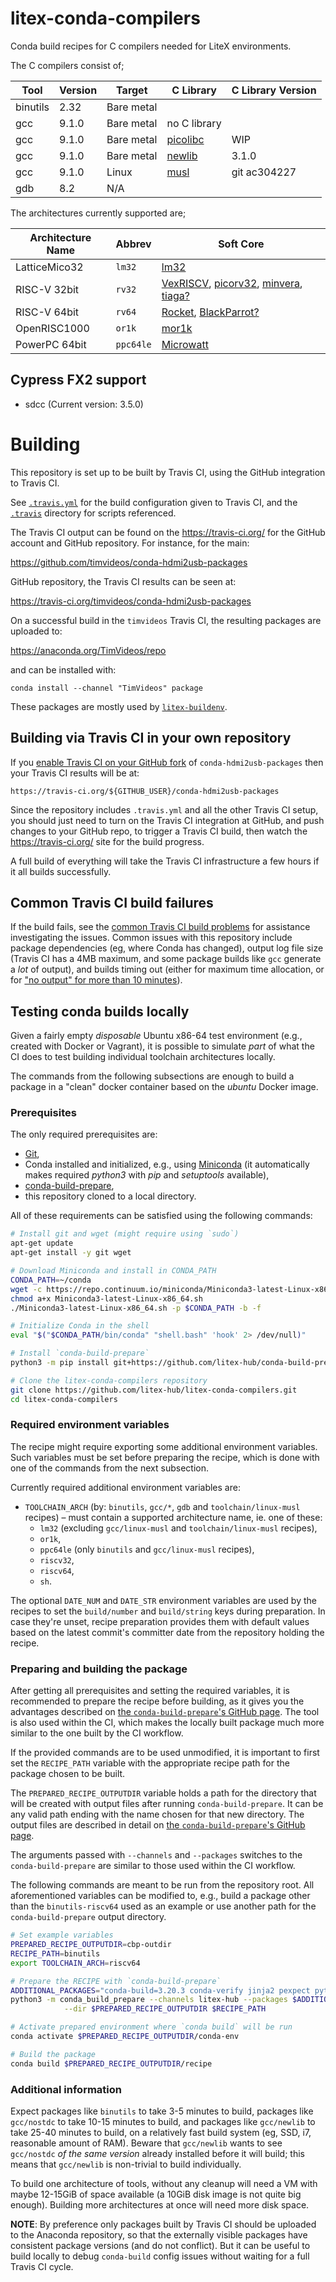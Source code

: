# litex-conda-compilers

Conda build recipes for C compilers needed for LiteX environments.

The C compilers consist of;

| Tool     | Version | Target     | C Library                                            | C Library Version  |
| -------- | ------- | ---------- | ---------------------------------------------------- | ------------------ |
| binutils | 2.32    | Bare metal |                                                      |                    |
| gcc      | 9.1.0   | Bare metal | no C library                                         |                    |
| gcc      | 9.1.0   | Bare metal | [picolibc](https://github.com/keith-packard/picolibc)| WIP                |
| gcc      | 9.1.0   | Bare metal | [newlib](https://sourceware.org/newlib/)             | 3.1.0              |
| gcc      | 9.1.0   | Linux      | [musl](https://musl-libc.org)                        | git ac304227       |
| gdb      | 8.2     | N/A        |                                                      |                    |

The architectures currently supported are;

| Architecture Name | Abbrev    | Soft Core |
| ----------------- | --------- | --------- |
| LatticeMico32     | `lm32`    | [lm32]() |
| RISC-V 32bit      | `rv32`    | [VexRISCV](), [picorv32](), [minvera](), [tiaga?]() |
| RISC-V 64bit      | `rv64`    | [Rocket](), [BlackParrot?]() |
| OpenRISC1000      | `or1k`    | [mor1k]() |
| PowerPC 64bit     | `ppc64le` | [Microwatt]() |

## Cypress FX2 support

 * sdcc (Current version: 3.5.0)

# Building

This repository is set up to be built by Travis CI, using the GitHub
integration to Travis CI.

See [`.travis.yml`](.travis.yml) for the build configuration given to
Travis CI, and the [`.travis`](.travis) directory for scripts referenced.

The Travis CI output can be found on the https://travis-ci.org/ for the
GitHub account and GitHub repository.  For instance, for the main:

https://github.com/timvideos/conda-hdmi2usb-packages

GitHub repository, the Travis CI results can be seen at:

https://travis-ci.org/timvideos/conda-hdmi2usb-packages

On a successful build in the `timvideos` Travis CI, the resulting packages
are uploaded to:

https://anaconda.org/TimVideos/repo

and can be installed with:

```
conda install --channel "TimVideos" package
```

These packages are mostly used by
[`litex-buildenv`](https://github.com/timvideos/litex-buildenv).

## Building via Travis CI in your own repository

If you [enable Travis CI on your GitHub
fork](https://travis-ci.com/getting_started) of `conda-hdmi2usb-packages`
then your Travis CI results will be at:

```
https://travis-ci.org/${GITHUB_USER}/conda-hdmi2usb-packages
```

Since the repository includes `.travis.yml` and all the other Travis CI
setup, you should just need to turn on the Travis CI integration at GitHub,
and push changes to your GitHub repo, to trigger a Travis CI build, then
watch the https://travis-ci.org/ site for the build progress.

A full build of everything will take the Travis CI infrastructure a few
hours if it all builds successfully.

## Common Travis CI build failures

If the build fails, see the [common Travis CI build
problems](https://docs.travis-ci.com/user/common-build-problems/)
for assistance investigating the issues.  Common issues with this
repository include package dependencies (eg, where Conda has changed),
output log file size (Travis CI has a 4MB maximum, and some package
builds like `gcc` generate a *lot* of output), and builds timing out
(either for maximum time allocation, or for ["no output" for more than
10 minutes](https://docs.travis-ci.com/user/common-build-problems/#build-times-out-because-no-output-was-received)).

## Testing conda builds locally

Given a fairly empty *disposable* Ubuntu x86-64 test environment (e.g.,
created with Docker or Vagrant), it is possible to simulate *part* of
what the CI does to test building individual toolchain architectures
locally.

The commands from the following subsections are enough to build a package
in a "clean" docker container based on the *ubuntu* Docker image.

### Prerequisites

The only required prerequisites are:
* [Git](https://git-scm.com/),
* Conda installed and initialized, e.g., using
[Miniconda](https://docs.conda.io/en/latest/miniconda.html)
(it automatically makes required *python3* with *pip* and *setuptools*
available),
* [conda-build-prepare](https://github.com/litex-hub/conda-build-prepare),
* this repository cloned to a local directory.

All of these requirements can be satisfied using the following commands:

```bash
# Install git and wget (might require using `sudo`)
apt-get update
apt-get install -y git wget

# Download Miniconda and install in CONDA_PATH
CONDA_PATH=~/conda
wget -c https://repo.continuum.io/miniconda/Miniconda3-latest-Linux-x86_64.sh
chmod a+x Miniconda3-latest-Linux-x86_64.sh
./Miniconda3-latest-Linux-x86_64.sh -p $CONDA_PATH -b -f

# Initialize Conda in the shell
eval "$("$CONDA_PATH/bin/conda" "shell.bash" 'hook' 2> /dev/null)"

# Install `conda-build-prepare`
python3 -m pip install git+https://github.com/litex-hub/conda-build-prepare@v0.1#egg=conda-build-prepare

# Clone the litex-conda-compilers repository
git clone https://github.com/litex-hub/litex-conda-compilers.git
cd litex-conda-compilers
```

### Required environment variables

The recipe might require exporting some additional environment variables.
Such variables must be set before preparing the recipe, which is done
with one of the commands from the next subsection.

Currently required additional environment variables are:
* `TOOLCHAIN_ARCH` (by: `binutils`, `gcc/*`, `gdb` and `toolchain/linux-musl`
recipes) – must contain a supported architecture name, ie. one of these:
  * `lm32` (excluding `gcc/linux-musl` and `toolchain/linux-musl` recipes),
  * `or1k`,
  * `ppc64le` (only `binutils` and `gcc/linux-musl` recipes),
  * `riscv32`,
  * `riscv64`,
  * `sh`.

The optional `DATE_NUM` and `DATE_STR` environment variables are used by the
recipes to set the `build/number` and `build/string` keys during preparation.
In case they're unset, recipe preparation provides them with default values
based on the latest commit's committer date from the repository holding the
recipe.

### Preparing and building the package

After getting all prerequisites and setting the required variables, it
is recommended to prepare the recipe before building, as it gives you
the advantages described on [the `conda-build-prepare`'s
GitHub page](https://github.com/litex-hub/conda-build-prepare).
The tool is also used within the CI, which makes the locally built
package much more similar to the one built by the CI workflow.

If the provided commands are to be used unmodified, it is important to first
set the `RECIPE_PATH` variable with the appropriate recipe path for the
package chosen to be built.

The `PREPARED_RECIPE_OUTPUTDIR` variable holds a path for the directory that will
be created with output files after running `conda-build-prepare`.
It can be any valid path ending with the name chosen for that new directory.
The output files are described in detail on [the `conda-build-prepare`'s
GitHub page](https://github.com/litex-hub/conda-build-prepare).

The arguments passed with `--channels` and `--packages` switches to the
`conda-build-prepare` are similar to those used within the CI workflow.

The following commands are meant to be run from the repository root.
All aforementioned variables can be modified to, e.g., build a package other
than the `binutils-riscv64` used as an example or use another path for the
`conda-build-prepare` output directory.

```bash
# Set example variables
PREPARED_RECIPE_OUTPUTDIR=cbp-outdir
RECIPE_PATH=binutils
export TOOLCHAIN_ARCH=riscv64

# Prepare the RECIPE with `conda-build-prepare`
ADDITIONAL_PACKAGES="conda-build=3.20.3 conda-verify jinja2 pexpect python=3.7"
python3 -m conda_build_prepare --channels litex-hub --packages $ADDITIONAL_PACKAGES \
            --dir $PREPARED_RECIPE_OUTPUTDIR $RECIPE_PATH

# Activate prepared environment where `conda build` will be run
conda activate $PREPARED_RECIPE_OUTPUTDIR/conda-env

# Build the package
conda build $PREPARED_RECIPE_OUTPUTDIR/recipe
```

### Additional information

Expect packages like `binutils` to take 3-5 minutes to build, packages
like `gcc/nostdc` to take 10-15 minutes to build, and packages like
`gcc/newlib` to take 25-40 minutes to build, on a relatively fast
build system (eg, SSD, i7, reasonable amount of RAM).  Beware that
`gcc/newlib` wants to see `gcc/nostdc` *of the same version* already
installed before it will build; this means that `gcc/newlib` is
non-trivial to build individually.

To build one architecture of tools, without any cleanup will need a
VM with maybe 12-15GiB of space available (a 10GiB disk image is not
quite big enough). Building more architectures at once will need more
disk space.

**NOTE**: By preference only packages built by Travis CI should be
uploaded to the Anaconda repository, so that the externally visible
packages have consistent package versions (and do not conflict).  But
it can be useful to build locally to debug `conda-build` config issues
without waiting for a full Travis CI cycle.
